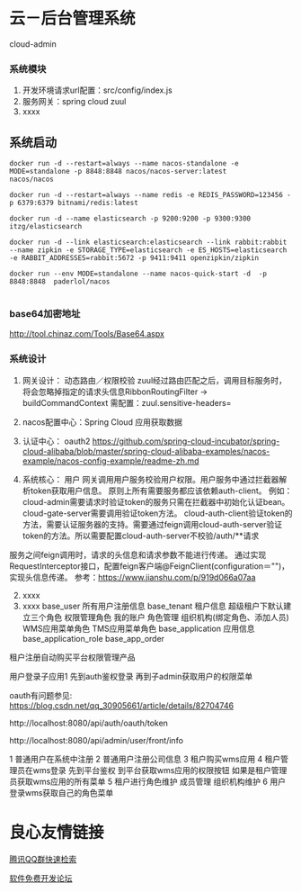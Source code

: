 # 云－后台管理系统
cloud-admin

### 系统模块
1. 开发环境请求url配置：src/config/index.js
2. 服务网关：spring cloud zuul
3. xxxx 

## 系统启动
```
docker run -d --restart=always --name nacos-standalone -e MODE=standalone -p 8848:8848 nacos/nacos-server:latest
nacos/nacos

docker run -d --restart=always --name redis -e REDIS_PASSWORD=123456 -p 6379:6379 bitnami/redis:latest

docker run -d --name elasticsearch -p 9200:9200 -p 9300:9300 itzg/elasticsearch

docker run -d --link elasticsearch:elasticsearch --link rabbit:rabbit --name zipkin -e STORAGE_TYPE=elasticsearch -e ES_HOSTS=elasticsearch -e RABBIT_ADDRESSES=rabbit:5672 -p 9411:9411 openzipkin/zipkin

docker run --env MODE=standalone --name nacos-quick-start -d  -p 8848:8848  paderlol/nacos


```

### base64加密地址
http://tool.chinaz.com/Tools/Base64.aspx

### 系统设计
1. 网关设计： 动态路由／权限校验
zuul经过路由匹配之后，调用目标服务时，将会忽略掉指定的请求头信息RibbonRoutingFilter -> buildCommandContext
需配置：zuul.sensitive-headers=

2. nacos配置中心：Spring Cloud 应用获取数据
3. 认证中心： oauth2
https://github.com/spring-cloud-incubator/spring-cloud-alibaba/blob/master/spring-cloud-alibaba-examples/nacos-example/nacos-config-example/readme-zh.md
4. 系统核心：
用户
网关调用用户服务校验用户权限。用户服务中通过拦截器解析token获取用户信息。
原则上所有需要服务都应该依赖auth-client。
例如：cloud-admin需要请求时验证token的服务只需在拦截器中初始化认证bean。cloud-gate-server需要调用验证token方法。
cloud-auth-client验证token的方法，需要认证服务器的支持。需要通过feign调用cloud-auth-server验证token的方法。所以需要配置cloud-auth-server不校验/auth/**请求

服务之间feign调用时，请求的头信息和请求参数不能进行传递。
通过实现RequestInterceptor接口，配置feign客户端@FeignClient(configuration＝"")，实现头信息传递。
参考：https://www.jianshu.com/p/919d066a07aa




2. xxxx
3. xxxx
base_user 所有用户注册信息
base_tenant 租户信息
超级租户下默认建立三个角色 
    权限管理角色 我的账户 角色管理 组织机构(绑定角色、添加人员)
    WMS应用菜单角色
    TMS应用菜单角色
base_application 应用信息
base_application_role
base_app_order

租户注册自动购买平台权限管理产品


用户登录子应用1 先到auth鉴权登录
再到子admin获取用户的权限菜单

oauth有问题参见:
https://blog.csdn.net/qq_30905661/article/details/82704746

http://localhost:8080/api/auth/oauth/token

http://localhost:8080/api/admin/user/front/info

1 普通用户在系统中注册
2 普通用户注册公司信息 
3 租户购买wms应用
4 租户管理员在wms登录 先到平台鉴权 到平台获取wms应用的权限按钮 如果是租户管理员获取wms应用的所有菜单
5 租户进行角色维护 成员管理 组织机构维护
6 用户登录wms获取自己的角色菜单 



 # 良心友情链接

[腾讯QQ群快速检索](http://u.720life.cn/s/8cf73f7c)

[软件免费开发论坛](http://u.720life.cn/s/bbb01dc0)